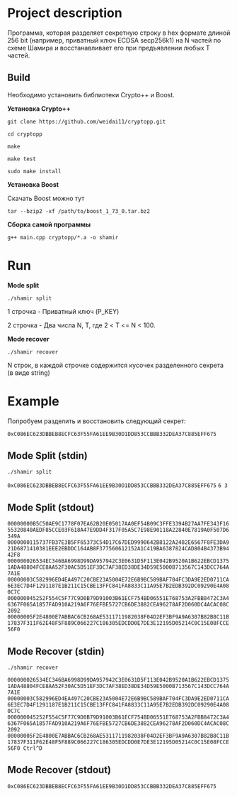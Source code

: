 # **Project description**

Программа, которая разделяет секретную строку в hex формате длиной 256 bit (например, приватный ключ ECDSA secp256k1) на N частей по схеме Шамира и восстанавливает его при предъявлении любых T частей.

## **Build**
Необходимо установить библиотеки <a src="https://github.com/weidai11/cryptopp">Crypto++</a> и <a src="https://www.boost.org/">Boost</a>.

**Установка Crypto++**

`git clone https://github.com/weidai11/cryptopp.git`

`cd cryptopp`

`make`

`make test`

`sudo make install`

**Установка Boost**

Скачать Boost можно <a src="https://www.boost.org/users/history/version_1_73_0.html">тут</a>

`tar --bzip2 -xf /path/to/boost_1_73_0.tar.bz2`

**Сборка самой программы**

`g++ main.cpp cryptopp/*.a -o shamir`

# **Run**

**Mode split**

`./shamir split`

1 строчка - Приватный ключ (P_KEY)

2 строчка - Два числа N, T, где 2 < T <= N < 100.


**Mode recover**

`./shamir recover`

N строк, в каждой строчке содержится кусочек разделенного секрета (в виде string)

# **Example**

Попробуем разделить и восстановить следующий секрет: 

`0xC086EC623DBBEB8ECFC63F55FA61EE9B30D1DD853CCBBB332DEA37C885EFF675` 

## **Mode Split (stdin)**
`./shamir split`

`0xC086EC623DBBEB8ECFC63F55FA61EE9B30D1DD853CCBBB332DEA37C885EFF675`
`6 3`

## **Mode Split (stdout)**

`00000000B5C50AE9C1778F07EA62B20E05017AA0EF54B09C3FFE3394B27AA7FE343F1655320840AEDF85CCE03F618A47E9DD4F317F05A5C7E98E90118A22840E7819A0F507D6349A
 0000000115737FB37E3B5FF65373C54D17C67DED9990642B8122A2482E6567F8FE3DA921D6871410381EEE2EBDDC164AB8F377560612152A1C419BA6387824CAD804B4373B9442F8
 000000026534EC346BA6998D99DA957942C3E0631D5F113E042B9520A1B622EBCD13751ADA48804FCE8AA52F30AC5D51EF3DC7AF38ED38DE34D59E5000B713567C143DCC764A7A1E
 00000003C582996ED4EA497C20CBE23A5004E72E6B9BC589BAF704FC3DA9E2ED0711CA6E3EC7D4F1291187E1B211C15CBE13FFC841FA8833C11A95E7B2EDB392DC09290E4A080C7C
 000000045252F554C5F77C9D0B79D91003B61ECF754BD06551E768753A2FBB8472C3A46367F065A1857FAD910A219A6F76EFBE5727CB6DE3882CEA96278AF2D060DC4ACAC08C2092
 00000005F2E4800E7ABBAC6CB268AE5311711982038F04D2EF3BF9A9A6307B82B8C11B17837F311F62E48F5F889C066227C186305EDCDD0E7DE3E12195D05214C0C15E08FCCE56F0
`

## **Mode Recover (stdin)**
`./shamir recover`

`000000026534EC346BA6998D99DA957942C3E0631D5F113E042B9520A1B622EBCD13751ADA48804FCE8AA52F30AC5D51EF3DC7AF38ED38DE34D59E5000B713567C143DCC764A7A1E
 00000003C582996ED4EA497C20CBE23A5004E72E6B9BC589BAF704FC3DA9E2ED0711CA6E3EC7D4F1291187E1B211C15CBE13FFC841FA8833C11A95E7B2EDB392DC09290E4A080C7C
 000000045252F554C5F77C9D0B79D91003B61ECF754BD06551E768753A2FBB8472C3A46367F065A1857FAD910A219A6F76EFBE5727CB6DE3882CEA96278AF2D060DC4ACAC08C2092
 00000005F2E4800E7ABBAC6CB268AE5311711982038F04D2EF3BF9A9A6307B82B8C11B17837F311F62E48F5F889C066227C186305EDCDD0E7DE3E12195D05214C0C15E08FCCE56F0
 Ctrl^D
`

## **Mode Recover (stdout)**
`0xC086EC623DBBEB8ECFC63F55FA61EE9B30D1DD853CCBBB332DEA37C885EFF675`
